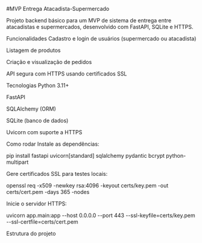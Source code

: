 #MVP Entrega Atacadista-Supermercado

Projeto backend básico para um MVP de sistema de entrega entre atacadistas e supermercados, desenvolvido com FastAPI, SQLite e HTTPS.

Funcionalidades
Cadastro e login de usuários (supermercado ou atacadista)

Listagem de produtos

Criação e visualização de pedidos

API segura com HTTPS usando certificados SSL

Tecnologias
Python 3.11+

FastAPI

SQLAlchemy (ORM)

SQLite (banco de dados)

Uvicorn com suporte a HTTPS

Como rodar
Instale as dependências:

pip install fastapi uvicorn[standard] sqlalchemy pydantic bcrypt python-multipart

Gere certificados SSL para testes locais:

openssl req -x509 -newkey rsa:4096 -keyout certs/key.pem -out certs/cert.pem -days 365 -nodes

Inicie o servidor HTTPS:

uvicorn app.main:app --host 0.0.0.0 --port 443 --ssl-keyfile=certs/key.pem --ssl-certfile=certs/cert.pem

Estrutura do projeto